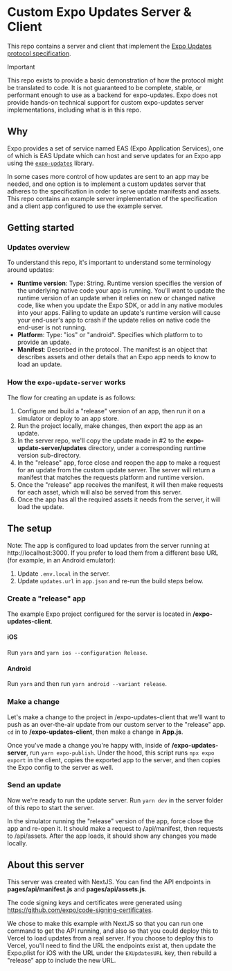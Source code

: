 # Custom Expo Updates Server & Client

This repo contains a server and client that implement the [Expo Updates protocol specification](https://docs.expo.dev/technical-specs/expo-updates-0).

> [!IMPORTANT]
> This repo exists to provide a basic demonstration of how the protocol might be translated to code. It is not guaranteed to be complete, stable, or performant enough to use as a backend for expo-updates. Expo does not provide hands-on technical support for custom expo-updates server implementations, including what is in this repo.

## Why

Expo provides a set of service named EAS (Expo Application Services), one of which is EAS Update which can host and serve updates for an Expo app using the [`expo-updates`](https://github.com/expo/expo/tree/main/packages/expo-updates) library.

In some cases more control of how updates are sent to an app may be needed, and one option is to implement a custom updates server that adheres to the specification in order to serve update manifests and assets. This repo contains an example server implementation of the specification and a client app configured to use the example server.

## Getting started

### Updates overview

To understand this repo, it's important to understand some terminology around updates:

- **Runtime version**: Type: String. Runtime version specifies the version of the underlying native code your app is running. You'll want to update the runtime version of an update when it relies on new or changed native code, like when you update the Expo SDK, or add in any native modules into your apps. Failing to update an update's runtime version will cause your end-user's app to crash if the update relies on native code the end-user is not running.
- **Platform**: Type: "ios" or "android". Specifies which platform to to provide an update.
- **Manifest**: Described in the protocol. The manifest is an object that describes assets and other details that an Expo app needs to know to load an update.

### How the `expo-update-server` works

The flow for creating an update is as follows:

1. Configure and build a "release" version of an app, then run it on a simulator or deploy to an app store.
2. Run the project locally, make changes, then export the app as an update.
3. In the server repo, we'll copy the update made in #2 to the **expo-update-server/updates** directory, under a corresponding runtime version sub-directory.
4. In the "release" app, force close and reopen the app to make a request for an update from the custom update server. The server will return a manifest that matches the requests platform and runtime version.
5. Once the "release" app receives the manifest, it will then make requests for each asset, which will also be served from this server.
6. Once the app has all the required assets it needs from the server, it will load the update.

## The setup

Note: The app is configured to load updates from the server running at http://localhost:3000. If you prefer to load them from a different base URL (for example, in an Android emulator):
1. Update `.env.local` in the server.
2. Update `updates.url` in `app.json` and re-run the build steps below.

### Create a "release" app

The example Expo project configured for the server is located in **/expo-updates-client**.

#### iOS

Run `yarn` and `yarn ios --configuration Release`.

#### Android

Run `yarn` and then run `yarn android --variant release`.

### Make a change

Let's make a change to the project in /expo-updates-client that we'll want to push as an over-the-air update from our custom server to the "release" app. `cd` in to **/expo-updates-client**, then make a change in **App.js**.

Once you've made a change you're happy with, inside of **/expo-updates-server**, run `yarn expo-publish`. Under the hood, this script runs `npx expo export` in the client, copies the exported app to the server, and then copies the Expo config to the server as well.

### Send an update

Now we're ready to run the update server. Run `yarn dev` in the server folder of this repo to start the server.

In the simulator running the "release" version of the app, force close the app and re-open it. It should make a request to /api/manifest, then requests to /api/assets. After the app loads, it should show any changes you made locally.

## About this server

This server was created with NextJS. You can find the API endpoints in **pages/api/manifest.js** and **pages/api/assets.js**.

The code signing keys and certificates were generated using https://github.com/expo/code-signing-certificates.

We chose to make this example with NextJS so that you can run one command to get the API running, and also so that you could deploy this to Vercel to load updates from a real server. If you choose to deploy this to Vercel, you'll need to find the URL the endpoints exist at, then update the Expo.plist for iOS with the URL under the `EXUpdatesURL` key, then rebuild a "release" app to include the new URL.
